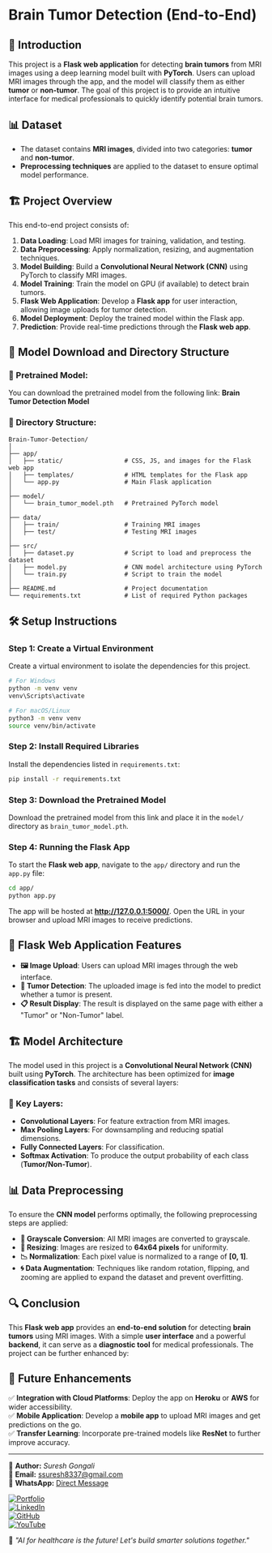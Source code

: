# Brain Tumor Detection (End-to-End)

## 📌 Introduction
This project is a **Flask web application** for detecting **brain tumors** from MRI images using a deep learning model built with **PyTorch**. Users can upload MRI images through the app, and the model will classify them as either **tumor** or **non-tumor**. The goal of this project is to provide an intuitive interface for medical professionals to quickly identify potential brain tumors.

## 📊 Dataset
- The dataset contains **MRI images**, divided into two categories: **tumor** and **non-tumor**.
- **Preprocessing techniques** are applied to the dataset to ensure optimal model performance.

## 🏗 Project Overview
This end-to-end project consists of:
1. **Data Loading**: Load MRI images for training, validation, and testing.
2. **Data Preprocessing**: Apply normalization, resizing, and augmentation techniques.
3. **Model Building**: Build a **Convolutional Neural Network (CNN)** using PyTorch to classify MRI images.
4. **Model Training**: Train the model on GPU (if available) to detect brain tumors.
5. **Flask Web Application**: Develop a **Flask app** for user interaction, allowing image uploads for tumor detection.
6. **Model Deployment**: Deploy the trained model within the Flask app.
7. **Prediction**: Provide real-time predictions through the **Flask web app**.

## 📂 Model Download and Directory Structure
### 🔗 Pretrained Model:
You can download the pretrained model from the following link: **Brain Tumor Detection Model**

### 📁 Directory Structure:
```
Brain-Tumor-Detection/
│
├── app/
│   ├── static/                 # CSS, JS, and images for the Flask web app
│   ├── templates/              # HTML templates for the Flask app
│   └── app.py                  # Main Flask application
│
├── model/
│   └── brain_tumor_model.pth   # Pretrained PyTorch model
│
├── data/
│   ├── train/                  # Training MRI images
│   ├── test/                   # Testing MRI images
│
├── src/
│   ├── dataset.py              # Script to load and preprocess the dataset
│   ├── model.py                # CNN model architecture using PyTorch
│   └── train.py                # Script to train the model
│
├── README.md                   # Project documentation
└── requirements.txt            # List of required Python packages
```

## 🛠 Setup Instructions
### Step 1: Create a Virtual Environment
Create a virtual environment to isolate the dependencies for this project.
```bash
# For Windows
python -m venv venv
venv\Scripts\activate

# For macOS/Linux
python3 -m venv venv
source venv/bin/activate
```

### Step 2: Install Required Libraries
Install the dependencies listed in `requirements.txt`:
```bash
pip install -r requirements.txt
```

### Step 3: Download the Pretrained Model
Download the pretrained model from this link and place it in the `model/` directory as `brain_tumor_model.pth`.

### Step 4: Running the Flask App
To start the **Flask web app**, navigate to the `app/` directory and run the `app.py` file:
```bash
cd app/
python app.py
```
The app will be hosted at **http://127.0.0.1:5000/**. Open the URL in your browser and upload MRI images to receive predictions.

## 🎨 Flask Web Application Features
- **🖼 Image Upload**: Users can upload MRI images through the web interface.
- **🔬 Tumor Detection**: The uploaded image is fed into the model to predict whether a tumor is present.
- **📋 Result Display**: The result is displayed on the same page with either a "Tumor" or "Non-Tumor" label.

## 🏗 Model Architecture
The model used in this project is a **Convolutional Neural Network (CNN)** built using **PyTorch**. The architecture has been optimized for **image classification tasks** and consists of several layers:

### 🔑 Key Layers:
- **Convolutional Layers**: For feature extraction from MRI images.
- **Max Pooling Layers**: For downsampling and reducing spatial dimensions.
- **Fully Connected Layers**: For classification.
- **Softmax Activation**: To produce the output probability of each class (**Tumor/Non-Tumor**).

## 📊 Data Preprocessing
To ensure the **CNN model** performs optimally, the following preprocessing steps are applied:
- **🖤 Grayscale Conversion**: All MRI images are converted to grayscale.
- **📏 Resizing**: Images are resized to **64x64 pixels** for uniformity.
- **📉 Normalization**: Each pixel value is normalized to a range of **[0, 1]**.
- **🌀 Data Augmentation**: Techniques like random rotation, flipping, and zooming are applied to expand the dataset and prevent overfitting.

## 🔍 Conclusion
This **Flask web app** provides an **end-to-end solution** for detecting **brain tumors** using MRI images. With a simple **user interface** and a powerful **backend**, it can serve as a **diagnostic tool** for medical professionals. The project can be further enhanced by:

## 🚀 Future Enhancements
✅ **Integration with Cloud Platforms**: Deploy the app on **Heroku** or **AWS** for wider accessibility.  
✅ **Mobile Application**: Develop a **mobile app** to upload MRI images and get predictions on the go.  
✅ **Transfer Learning**: Incorporate pre-trained models like **ResNet** to further improve accuracy.  

---

📌 **Author:** *Suresh Gongali*  
📧 **Email:** ssuresh8337@gmail.com  
📱 **WhatsApp:** [Direct Message](https://wa.me/917671903261)  

[![Portfolio](https://img.shields.io/badge/Portfolio-sureshgongali.netlify.app-darkgreen?style=for-the-badge)](https://sureshgongali.netlify.app/)  
[![LinkedIn](https://img.shields.io/badge/LinkedIn-Connect-blue?style=for-the-badge&logo=linkedin)](https://www.linkedin.com/in/sureshgongali/)  
[![GitHub](https://img.shields.io/badge/GitHub-Follow-black?style=for-the-badge&logo=github)](https://github.com/SURESH745)  
[![YouTube](https://img.shields.io/badge/YouTube-Subscribe-red?style=for-the-badge&logo=youtube)](https://youtube.com/@sureshgongaliinnovations)  

🚀 *"AI for healthcare is the future! Let's build smarter solutions together."*

